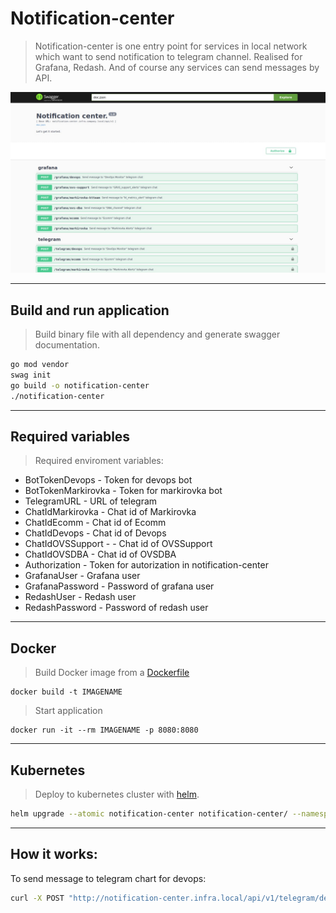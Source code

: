 # Notification-center
> Notification-center is one entry point for services in local network which want to send notification to telegram channel. Realised for Grafana, Redash. And of course any services can send messages by API.
> 
![Alt text](image.jpg "iNotification center")
___
## Build and run application
> Build binary file with all dependency and generate swagger documentation.

```Bash
go mod vendor
swag init 
go build -o notification-center
./notification-center
```
---
## Required variables

> Required enviroment variables: 
+ BotTokenDevops - Token for devops bot			
+ BotTokenMarkirovka - Token for markirovka bot	
+ TelegramURL -	URL of telegram			
+ ChatIdMarkirovka - Chat id of Markirovka
+ ChatIdEcomm - Chat id of Ecomm
+ ChatIdDevops - Chat id of Devops 
+ ChatIdOVSSupport - - Chat id of OVSSupport
+ ChatIdOVSDBA - Chat id of OVSDBA
+ Authorization - Token for autorization in notification-center
+ GrafanaUser -	Grafana user 
+ GrafanaPassword -	Password of grafana user  	
+ RedashUser - Redash user 
+ RedashPassword - Password of redash user  
---
## Docker

> Build Docker image from a [Dockerfile](https://github.com/7visij7/notification-center/blob/master/Dockerfile)
```
docker build -t IMAGENAME
```
> Start application
```
docker run -it --rm IMAGENAME -p 8080:8080
```
---
## Kubernetes

> Deploy to kubernetes cluster with [helm](https://github.com/7visij7/notification-center/tree/master/helm).
```Bash
helm upgrade --atomic notification-center notification-center/ --namespace devops  --debug --timeout 2m --wait
```
___
## How it works:
To send message to telegram chart for devops:
```Bash
curl -X POST "http://notification-center.infra.local/api/v1/telegram/devops" -H  "Content-Type: application/json" -H "Authorization:$TOKEN" -d  '{"text":"Hello world"}```